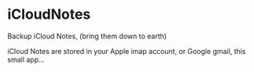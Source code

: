 iCloudNotes
===========

Backup iCloud Notes, (bring them down to earth)

iCloud Notes are stored in your Apple imap account, or Google gmail, this small app...
